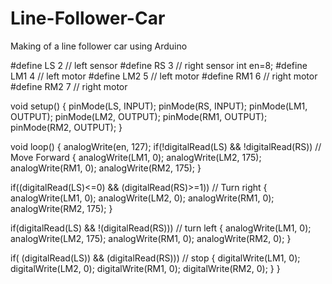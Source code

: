 # Line-Follower-Car
Making of a line follower car using Arduino

#define LS 2      // left sensor
#define RS 3      // right sensor
int en=8;
#define LM1 4       // left motor
#define LM2 5       // left motor
#define RM1 6       // right motor
#define RM2 7       // right motor

void setup()
{ 
  pinMode(LS, INPUT);
  pinMode(RS, INPUT);
  pinMode(LM1, OUTPUT);
  pinMode(LM2, OUTPUT);
  pinMode(RM1, OUTPUT);
  pinMode(RM2, OUTPUT);
}

void loop()
{  analogWrite(en, 127);
  if(!digitalRead(LS) && !digitalRead(RS))     // Move Forward
  { 
    analogWrite(LM1, 0);
    analogWrite(LM2, 175);
    analogWrite(RM1, 0);
    analogWrite(RM2, 175);
  }
  
  if((digitalRead(LS)<=0) && (digitalRead(RS)>=1))     // Turn right
  {
    analogWrite(LM1, 0);
    analogWrite(LM2, 0);
    analogWrite(RM1, 0);
    analogWrite(RM2, 175);
  }
  
  if(digitalRead(LS) && !(digitalRead(RS)))     // turn left
  {
    analogWrite(LM1, 0);
    analogWrite(LM2, 175);
    analogWrite(RM1, 0);
    analogWrite(RM2, 0);
  }
  
  if(
    (digitalRead(LS)) && (digitalRead(RS)))     // stop
  {
    digitalWrite(LM1, 0);
    digitalWrite(LM2, 0);
    digitalWrite(RM1, 0);
    digitalWrite(RM2, 0);
  }
}
